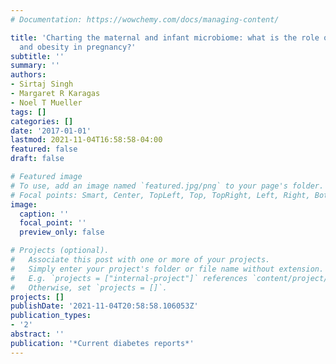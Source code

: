 ```yaml
---
# Documentation: https://wowchemy.com/docs/managing-content/

title: 'Charting the maternal and infant microbiome: what is the role of diabetes
  and obesity in pregnancy?'
subtitle: ''
summary: ''
authors:
- Sirtaj Singh
- Margaret R Karagas
- Noel T Mueller
tags: []
categories: []
date: '2017-01-01'
lastmod: 2021-11-04T16:58:58-04:00
featured: false
draft: false

# Featured image
# To use, add an image named `featured.jpg/png` to your page's folder.
# Focal points: Smart, Center, TopLeft, Top, TopRight, Left, Right, BottomLeft, Bottom, BottomRight.
image:
  caption: ''
  focal_point: ''
  preview_only: false

# Projects (optional).
#   Associate this post with one or more of your projects.
#   Simply enter your project's folder or file name without extension.
#   E.g. `projects = ["internal-project"]` references `content/project/deep-learning/index.md`.
#   Otherwise, set `projects = []`.
projects: []
publishDate: '2021-11-04T20:58:58.106053Z'
publication_types:
- '2'
abstract: ''
publication: '*Current diabetes reports*'
---
```

